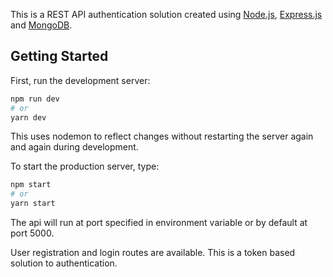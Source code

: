This is a REST API authentication solution created using [Node.js](https://nodejs.org/), [Express.js](https://expressjs.com/) and [MongoDB](https://www.mongodb.com/).

## Getting Started

First, run the development server:

```bash
npm run dev
# or
yarn dev
```
This uses nodemon to reflect changes without restarting the server again and again during development.

To start the production server, type:
```bash
npm start
# or
yarn start
```

The api will run at port specified in environment variable or by default at port 5000. 

User registration and login routes are available. This is a token based solution to authentication.
